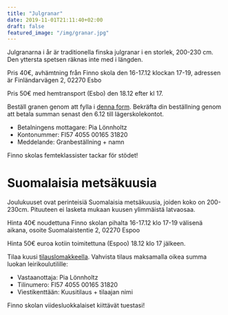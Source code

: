 ```yaml
---
title: "Julgranar"
date: 2019-11-01T21:11:40+02:00
draft: false
featured_image: "/img/granar.jpg"
---
```


Julgranarna i år är traditionella finska julgranar i en storlek, 200-230 cm. Den yttersta spetsen räknas inte med i längden.

Pris 40€, avhämtning från Finno skola den 16-17.12 klockan 17-19, adressen är Finländarvägen 2, 02270 Esbo

Pris 50€ med hemtransport (Esbo) den 18.12 efter kl 17.

Beställ granen genom att fylla i [denna form](https://forms.gle/1nJ9FszWfhjkgkKPA). Bekräfta din beställning genom att betala summan senast den 6.12 till lägerskolekontot.

- Betalningens mottagare: Pia Lönnholtz
- Kontonummer: FI57 4055 00165 31820
- Meddelande: Granbeställning + namn

Finno skolas femteklassister tackar för stödet!

# Suomalaisia metsäkuusia

Joulukuuset ovat perinteisiä Suomalaisia metsäkuusia, joiden koko on 200-230cm. Pituuteen ei lasketa mukaan kuusen ylimmäistä latvaosaa.

Hinta 40€ noudettuna Finno skolan pihalta 16-17.12 klo 17-19 välisenä aikana, osoite Suomalaistentie 2, 02270 Espoo

Hinta 50€ euroa kotiin toimitettuna (Espoo) 18.12 klo 17 jälkeen.

Tilaa kuusi [tilauslomakkeella](https://forms.gle/1nJ9FszWfhjkgkKPA). Vahvista tilaus maksamalla oikea summa luokan leirikoulutilille:

- Vastaanottaja: Pia Lönnholtz
- Tilinumero: FI57 4055 00165 31820     
- Viestikenttään: Kuusitilaus + tilaajan nimi

Finno skolan viidesluokkalaiset kiittävät tuestasi!
